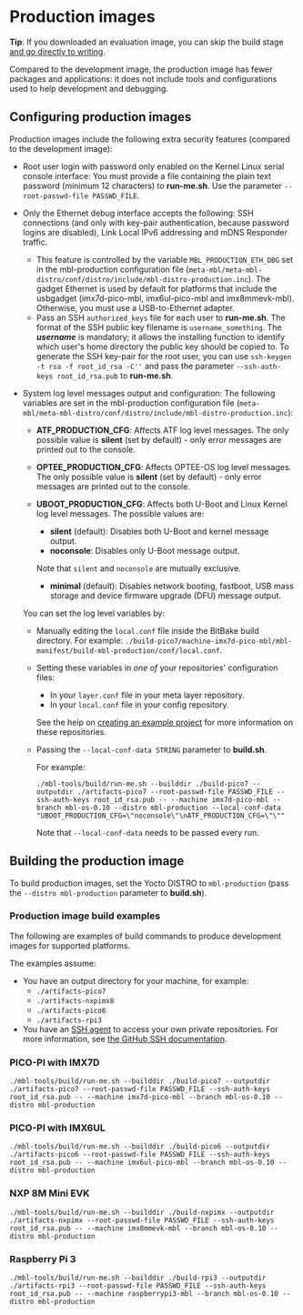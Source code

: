 # Production images

<span class="tips">**Tip**: If you downloaded an evaluation image, you can skip the build stage [and go directly to writing](../first-image/writing-an-image-to-supported-boards.html).</span>

Compared to the development image, the production image has fewer packages and applications: it does not include tools and configurations used to help development and debugging.

## Configuring production images 

Production images include the following extra security features (compared to the development image):

- Root user login with password only enabled on the Kernel Linux serial console interface: You must provide a file containing the plain text password (minimum 12 characters) to **run-me.sh**. Use the parameter `--root-passwd-file PASSWD_FILE`.

- Only the Ethernet debug interface accepts the following: SSH connections (and only with key-pair authentication, because password logins are disabled), Link Local IPv6 addressing and mDNS Responder traffic.

   - This feature is controlled by the variable `MBL_PRODUCTION_ETH_DBG` set in the mbl-production configuration file (`meta-mbl/meta-mbl-distro/conf/distro/include/mbl-distro-production.inc`). The gadget Ethernet is used by default for platforms that include the usbgadget (imx7d-pico-mbl, imx6ul-pico-mbl and imx8mmevk-mbl). Otherwise, you must use a USB-to-Ethernet adapter.
   - Pass an SSH `authorized_keys` file for each user to **run-me.sh**. The format of the SSH public key filename is `username_something`. The **_username_** is mandatory; it allows the installing function to identify which user's home directory the public key should be copied to. To generate the SSH key-pair for the root user, you can use `ssh-keygen -t rsa -f root_id_rsa -C''` and pass the parameter `--ssh-auth-keys root_id_rsa.pub` to **run-me.sh**.

- System log level messages output and configuration: The following variables are set in the mbl-production configuration file (`meta-mbl/meta-mbl-distro/conf/distro/include/mbl-distro-production.inc`):

    - **ATF_PRODUCTION_CFG**: Affects ATF log level messages. The only possible value is **silent** (set by default) - only error messages are printed out to the console.
    - **OPTEE_PRODUCTION_CFG**: Affects OPTEE-OS log level messages. The only possible value is **silent** (set by default) - only error messages are printed out to the console.
    - **UBOOT_PRODUCTION_CFG**: Affects both U-Boot and Linux Kernel log level messages. The possible values are:
        - **silent** (default): Disables both U-Boot and kernel message output.
        - **noconsole**: Disables only U-Boot message output.

        <span class="notes">Note that `silent` and `noconsole` are mutually exclusive.</span>
        - **minimal** (default): Disables network booting, fastboot, USB mass storage and device firmware upgrade (DFU) message output.

    You can set the log level variables by:

    - Manually editing the `local.conf` file inside the BitBake build directory. For example: `./build-pico7/machine-imx7d-pico-mbl/mbl-manifest/build-mbl-production/conf/local.conf`.
    - Setting these variables in *one of* your repositories' configuration files:
        - In your `layer.conf` file in your meta layer repository.
        - In your `local.conf` file in your config repository.

        See the help on [creating an example project](../develop-mbl/example-project-based-on-mbed-linux-os.html) for more information on these repositories.
    - Passing the `--local-conf-data STRING` parameter to **build.sh**.

        For example:

         ```
        ./mbl-tools/build/run-me.sh --builddir ./build-pico7 --outputdir ./artifacts-pico7 --root-passwd-file PASSWD_FILE --ssh-auth-keys root_id_rsa.pub -- --machine imx7d-pico-mbl --branch mbl-os-0.10 --distro mbl-production --local-conf-data "UBOOT_PRODUCTION_CFG=\"noconsole\"\nATF_PRODUCTION_CFG=\"\""
        ```

        <span class="tips">Note that `--local-conf-data` needs to be passed every run.</span>

## Building the production image

To build production images, set the Yocto DISTRO to `mbl-production` (pass the `--distro mbl-production` parameter to **build.sh**).

### Production image build examples

The following are examples of build commands to produce development images for supported platforms.

The examples assume:

* You have an output directory for your machine, for example:
    * `./artifacts-pico7`
    * `./artifacts-nxpimx8`
    * `./artifacts-pico6`
    * `./artifacts-rpi3`
* You have an [SSH agent](../first-image/development-environment.html) to access your own private repositories. For more information, see [the GitHub SSH documentation](https://help.github.com/articles/generating-a-new-ssh-key-and-adding-it-to-the-ssh-agent/).

### PICO-PI with IMX7D

```
./mbl-tools/build/run-me.sh --builddir ./build-pico7 --outputdir ./artifacts-pico7 --root-passwd-file PASSWD_FILE --ssh-auth-keys root_id_rsa.pub -- --machine imx7d-pico-mbl --branch mbl-os-0.10 --distro mbl-production
```

### PICO-PI with IMX6UL

```
./mbl-tools/build/run-me.sh --builddir ./build-pico6 --outputdir ./artifacts-pico6 --root-passwd-file PASSWD_FILE --ssh-auth-keys root_id_rsa.pub -- --machine imx6ul-pico-mbl --branch mbl-os-0.10 --distro mbl-production
```

### NXP 8M Mini EVK

```
./mbl-tools/build/run-me.sh --builddir ./build-nxpimx --outputdir ./artifacts-nxpimx --root-passwd-file PASSWD_FILE --ssh-auth-keys root_id_rsa.pub -- --machine imx8mmevk-mbl --branch mbl-os-0.10 --distro mbl-production
```

### Raspberry Pi 3

```
./mbl-tools/build/run-me.sh --builddir ./build-rpi3 --outputdir ./artifacts-rpi3 --root-passwd-file PASSWD_FILE --ssh-auth-keys root_id_rsa.pub -- --machine raspberrypi3-mbl --branch mbl-os-0.10 --distro mbl-production
```
